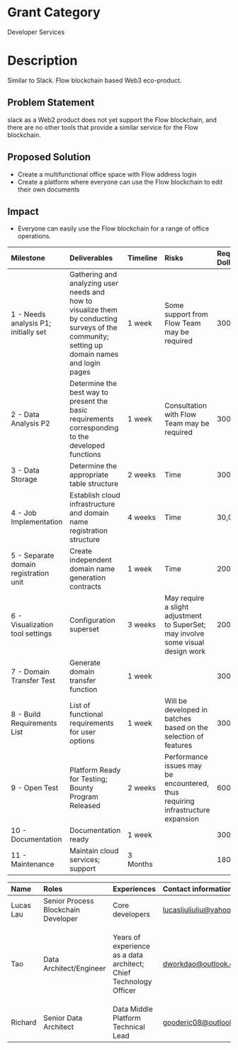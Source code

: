 ﻿# Grant Category 
Developer Services
# Description
Similar to Slack. Flow blockchain based Web3 eco-product.
## Problem Statement
slack as a Web2 product does not yet support the Flow blockchain, and there are no other tools that provide a similar service for the Flow blockchain.
## Proposed Solution
- Create a multifunctional office space with Flow address login
- Create a platform where everyone can use the Flow blockchain to edit their own documents
## Impact
- Everyone can easily use the Flow blockchain for a range of office operations.



|Milestone|Deliverables|Timeline|Risks|Requested Dollars|
| :- | :- | :- | :- | :- |
|1 - Needs analysis P1; initially set|Gathering and analyzing user needs and how to visualize them by conducting surveys of the community; setting up domain names and login pages|1 week|Some support from Flow Team may be required|3000|
|2 - Data Analysis P2|Determine the best way to present the basic requirements corresponding to the developed functions|1 week|Consultation with Flow Team may be required |3000|
|3 - Data Storage|Determine the appropriate table structure|2 weeks|Time|3000|
|4 - Job Implementation|Establish cloud infrastructure and domain name registration structure|4 weeks|Time|30,000|
|5 - Separate domain registration unit|Create independent domain name generation contracts|1 week|Time|2000|
|6 - Visualization tool settings|Configuration superset|3 weeks|May require a slight adjustment to SuperSet; may involve some visual design work|20000|
|7 - Domain Transfer Test|Generate domain transfer function|1 week||3000|
|8 - Build Requirements List|List of functional requirements for user options|1 week|Will be developed in batches based on the selection of features|3000|
|9 - Open Test|Platform Ready for Testing; Bounty Program Released|2 weeks|Performance issues may be encountered, thus requiring infrastructure expansion|6000|
|10 - Documentation|Documentation ready|1 week||3000|
|11 - Maintenance|Maintain cloud services; support|3 Months||18000|


|Name|Roles|Experiences|Contact information|
| :- | :- | :- | :- |
|Lucas Lau|Senior Process Blockchain Developer|Core developers|lucasliuliuliu@yahoo.com|
|Tao|Data Architect/Engineer|<p>Years of experience as a data architect; Chief Technology Officer</p><p></p>|dworkdao@outlook.com|
|Richard|Senior Data Architect|Data Middle Platform Technical Lead|gooderic08@outlook.com|


